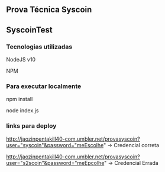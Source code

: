 ## Prova Técnica Syscoin
## SyscoinTest

### Tecnologias utilizadas
   NodeJS v10
   
   NPM

### Para executar localmente 
   npm install

   node index.js
 
 
### links para deploy
 
 http://jaozinpentakill40-com.umbler.net/provasyscoin?user="syscoin"&password="meEscolhe" -> Credencial correta
 
 http://jaozinpentakill40-com.umbler.net/provasyscoin?user="s2scoin"&password="meEpcolhe" -> Credencial Errada
